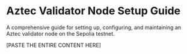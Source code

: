# Aztec Validator Node Setup Guide

A comprehensive guide for setting up, configuring, and maintaining an Aztec validator node on the Sepolia testnet.

[PASTE THE ENTIRE CONTENT HERE]
